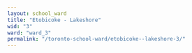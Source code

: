 ```yaml
---
layout: school_ward
title: "Etobicoke - Lakeshore"
wid: "3"
ward: "ward_3"
permalink: "/toronto-school-ward/etobicoke--lakeshore-3/"
---
```

